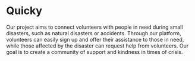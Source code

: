 # Quicky
Our project aims to connect volunteers with people in need during small disasters, such as natural disasters or accidents. Through our platform, volunteers can easily sign up and offer their assistance to those in need, while those affected by the disaster can request help from volunteers. Our goal is to create a community of support and kindness in times of crisis.
